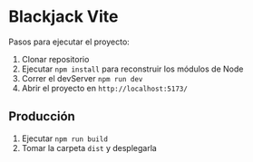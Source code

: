 
# Blackjack Vite

Pasos para ejecutar el proyecto:

1. Clonar repositorio
2. Ejecutar ```npm install``` para reconstruir los módulos de Node
3. Correr el devServer ```npm run dev```
4. Abrir el proyecto en ```http://localhost:5173/```

## Producción

1. Ejecutar ```npm run build```
2. Tomar la carpeta ```dist``` y desplegarla
